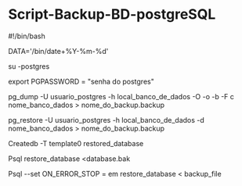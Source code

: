 # Script-Backup-BD-postgreSQL

#!/bin/bash

DATA='/bin/date+%Y-%m-%d'

su -postgres 

export PGPASSWORD = "senha do postgres" 

 
pg_dump -U usuario_postgres -h local_banco_de_dados -O -o -b -F c nome_banco_dados > nome_do_backup.backup


pg_restore -U usuario_postgres -h local_banco_de_dados -d nome_banco_dados > nome_do_backup.backup


Createdb -T template0 restored_database


Psql restore_database <database.bak


Psql --set ON_ERROR_STOP = em restore_database < backup_file



